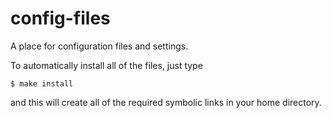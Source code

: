 config-files
============
A place for configuration files and settings.

To automatically install all of the files, just type
```
$ make install
```
and this will create all of the required symbolic links in your home directory.
